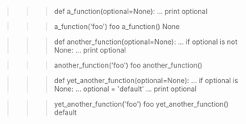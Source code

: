 >>> def a_function(optional=None):
...     print optional

>>> a_function('foo')
foo
>>> a_function()
None

>>> def another_function(optional=None):
...     if optional is not None:
...         print optional

>>> another_function('foo')
foo
>>> another_function()

>>> def yet_another_function(optional=None):
...     if optional is None:
...         optional = 'default'
...     print optional

>>> yet_another_function('foo')
foo
>>> yet_another_function()
default

